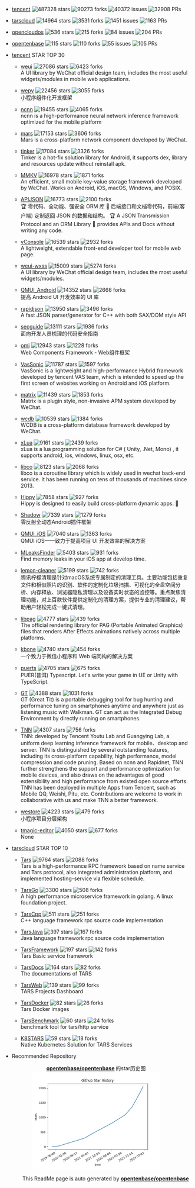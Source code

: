 
+ [tencent](https://github.com/tencent)
![487328 stars](https://img.shields.io/badge/Stars-487328-green)
![90273 forks](https://img.shields.io/badge/Forks-90273-green)
![40372 issues](https://img.shields.io/badge/Issues-40372-green)
![32908 PRs](https://img.shields.io/badge/PRs-32908-green)

+ [tarscloud](https://github.com/tarscloud)
![14964 stars](https://img.shields.io/badge/Stars-14964-green)
![3531 forks](https://img.shields.io/badge/Forks-3531-green)
![1451 issues](https://img.shields.io/badge/Issues-1451-green)
![1163 PRs](https://img.shields.io/badge/PRs-1163-green)

+ [opencloudos](https://github.com/opencloudos)
![536 stars](https://img.shields.io/badge/Stars-536-green)
![215 forks](https://img.shields.io/badge/Forks-215-green)
![84 issues](https://img.shields.io/badge/Issues-84-green)
![204 PRs](https://img.shields.io/badge/PRs-204-green)

+ [opentenbase](https://github.com/opentenbase)
![115 stars](https://img.shields.io/badge/Stars-115-green)
![110 forks](https://img.shields.io/badge/Forks-110-green)
![55 issues](https://img.shields.io/badge/Issues-55-green)
![105 PRs](https://img.shields.io/badge/PRs-105-green)



+ [tencent](https://github.com/tencent) STAR TOP 30
    
    + [weui](https://github.com/tencent/weui) 
    ![27086 stars](https://img.shields.io/badge/Stars-27086-green)
    ![6423 forks](https://img.shields.io/badge/Forks-6423-green)  
    A UI library by WeChat official design team, includes the most useful widgets/modules in mobile web applications.
    
    + [wepy](https://github.com/tencent/wepy) 
    ![22456 stars](https://img.shields.io/badge/Stars-22456-green)
    ![3055 forks](https://img.shields.io/badge/Forks-3055-green)  
    小程序组件化开发框架
    
    + [ncnn](https://github.com/tencent/ncnn) 
    ![19455 stars](https://img.shields.io/badge/Stars-19455-green)
    ![4065 forks](https://img.shields.io/badge/Forks-4065-green)  
    ncnn is a high-performance neural network inference framework optimized for the mobile platform
    
    + [mars](https://github.com/tencent/mars) 
    ![17153 stars](https://img.shields.io/badge/Stars-17153-green)
    ![3606 forks](https://img.shields.io/badge/Forks-3606-green)  
    Mars is a cross-platform network component  developed by WeChat.
    
    + [tinker](https://github.com/tencent/tinker) 
    ![17084 stars](https://img.shields.io/badge/Stars-17084-green)
    ![3326 forks](https://img.shields.io/badge/Forks-3326-green)  
    Tinker is a hot-fix solution library for Android, it supports dex, library and resources update without reinstall apk.
    
    + [MMKV](https://github.com/tencent/MMKV) 
    ![16978 stars](https://img.shields.io/badge/Stars-16978-green)
    ![1871 forks](https://img.shields.io/badge/Forks-1871-green)  
    An efficient, small mobile key-value storage framework developed by WeChat. Works on Android, iOS, macOS, Windows, and POSIX.
    
    + [APIJSON](https://github.com/tencent/APIJSON) 
    ![16773 stars](https://img.shields.io/badge/Stars-16773-green)
    ![2100 forks](https://img.shields.io/badge/Forks-2100-green)  
    🏆 零代码、全功能、强安全 ORM 库 🚀 后端接口和文档零代码，前端(客户端) 定制返回 JSON 的数据和结构。 🏆 A JSON Transmission Protocol and an ORM Library 🚀  provides APIs and Docs without writing any code.
    
    + [vConsole](https://github.com/tencent/vConsole) 
    ![16539 stars](https://img.shields.io/badge/Stars-16539-green)
    ![2932 forks](https://img.shields.io/badge/Forks-2932-green)  
    A lightweight, extendable front-end developer tool for mobile web page.
    
    + [weui-wxss](https://github.com/tencent/weui-wxss) 
    ![15009 stars](https://img.shields.io/badge/Stars-15009-green)
    ![5274 forks](https://img.shields.io/badge/Forks-5274-green)  
    A UI library by WeChat official design team, includes the most useful widgets/modules.
    
    + [QMUI_Android](https://github.com/tencent/QMUI_Android) 
    ![14352 stars](https://img.shields.io/badge/Stars-14352-green)
    ![2666 forks](https://img.shields.io/badge/Forks-2666-green)  
    提高 Android UI 开发效率的 UI 库
    
    + [rapidjson](https://github.com/tencent/rapidjson) 
    ![13950 stars](https://img.shields.io/badge/Stars-13950-green)
    ![3496 forks](https://img.shields.io/badge/Forks-3496-green)  
    A fast JSON parser/generator for C++ with both SAX/DOM style API
    
    + [secguide](https://github.com/tencent/secguide) 
    ![13111 stars](https://img.shields.io/badge/Stars-13111-green)
    ![1936 forks](https://img.shields.io/badge/Forks-1936-green)  
    面向开发人员梳理的代码安全指南
    
    + [omi](https://github.com/tencent/omi) 
    ![12943 stars](https://img.shields.io/badge/Stars-12943-green)
    ![1228 forks](https://img.shields.io/badge/Forks-1228-green)  
    Web Components Framework - Web组件框架
    
    + [VasSonic](https://github.com/tencent/VasSonic) 
    ![11787 stars](https://img.shields.io/badge/Stars-11787-green)
    ![1597 forks](https://img.shields.io/badge/Forks-1597-green)  
    VasSonic is a lightweight and high-performance Hybrid framework developed by tencent VAS team, which is intended to speed up the first screen of websites working on Android and iOS platform. 
    
    + [matrix](https://github.com/tencent/matrix) 
    ![11439 stars](https://img.shields.io/badge/Stars-11439-green)
    ![1853 forks](https://img.shields.io/badge/Forks-1853-green)  
    Matrix is a plugin style, non-invasive APM system developed by WeChat.
    
    + [wcdb](https://github.com/tencent/wcdb) 
    ![10539 stars](https://img.shields.io/badge/Stars-10539-green)
    ![1384 forks](https://img.shields.io/badge/Forks-1384-green)  
    WCDB is a cross-platform database framework developed by WeChat.
    
    + [xLua](https://github.com/tencent/xLua) 
    ![9161 stars](https://img.shields.io/badge/Stars-9161-green)
    ![2439 forks](https://img.shields.io/badge/Forks-2439-green)  
    xLua is a lua programming solution for  C# ( Unity, .Net, Mono) , it supports android, ios, windows, linux, osx, etc.
    
    + [libco](https://github.com/tencent/libco) 
    ![8123 stars](https://img.shields.io/badge/Stars-8123-green)
    ![2068 forks](https://img.shields.io/badge/Forks-2068-green)  
    libco is a coroutine library which is widely used in wechat  back-end service. It has been running on tens of thousands of machines since 2013.
    
    + [Hippy](https://github.com/tencent/Hippy) 
    ![7858 stars](https://img.shields.io/badge/Stars-7858-green)
    ![927 forks](https://img.shields.io/badge/Forks-927-green)  
    Hippy is designed to easily build cross-platform dynamic apps. 👏
    
    + [Shadow](https://github.com/tencent/Shadow) 
    ![7339 stars](https://img.shields.io/badge/Stars-7339-green)
    ![1279 forks](https://img.shields.io/badge/Forks-1279-green)  
    零反射全动态Android插件框架
    
    + [QMUI_iOS](https://github.com/tencent/QMUI_iOS) 
    ![7040 stars](https://img.shields.io/badge/Stars-7040-green)
    ![1363 forks](https://img.shields.io/badge/Forks-1363-green)  
    QMUI iOS——致力于提高项目 UI 开发效率的解决方案
    
    + [MLeaksFinder](https://github.com/tencent/MLeaksFinder) 
    ![5403 stars](https://img.shields.io/badge/Stars-5403-green)
    ![931 forks](https://img.shields.io/badge/Forks-931-green)  
    Find memory leaks in your iOS app at develop time.
    
    + [lemon-cleaner](https://github.com/tencent/lemon-cleaner) 
    ![5199 stars](https://img.shields.io/badge/Stars-5199-green)
    ![742 forks](https://img.shields.io/badge/Forks-742-green)  
    腾讯柠檬清理是针对macOS系统专属制定的清理工具。主要功能包括重复文件和相似照片的识别、软件的定制化垃圾扫描、可视化的全盘空间分析、内存释放、浏览器隐私清理以及设备实时状态的监控等。重点聚焦清理功能，对上百款软件提供定制化的清理方案，提供专业的清理建议，帮助用户轻松完成一键式清理。
    
    + [libpag](https://github.com/tencent/libpag) 
    ![4777 stars](https://img.shields.io/badge/Stars-4777-green)
    ![439 forks](https://img.shields.io/badge/Forks-439-green)  
    The official rendering library for PAG (Portable Animated Graphics) files that renders After Effects animations natively across multiple platforms.
    
    + [kbone](https://github.com/tencent/kbone) 
    ![4740 stars](https://img.shields.io/badge/Stars-4740-green)
    ![454 forks](https://img.shields.io/badge/Forks-454-green)  
    一个致力于微信小程序和 Web 端同构的解决方案
    
    + [puerts](https://github.com/tencent/puerts) 
    ![4705 stars](https://img.shields.io/badge/Stars-4705-green)
    ![675 forks](https://img.shields.io/badge/Forks-675-green)  
    PUER(普洱) Typescript. Let's write your game in UE or Unity with TypeScript.
    
    + [GT](https://github.com/tencent/GT) 
    ![4388 stars](https://img.shields.io/badge/Stars-4388-green)
    ![1031 forks](https://img.shields.io/badge/Forks-1031-green)  
    GT (Great Tit) is a portable debugging tool for bug hunting and performance tuning on smartphones anytime and anywhere just as listening music with Walkman. GT can act as the Integrated Debug Environment by directly running on smartphones.
    
    + [TNN](https://github.com/tencent/TNN) 
    ![4307 stars](https://img.shields.io/badge/Stars-4307-green)
    ![756 forks](https://img.shields.io/badge/Forks-756-green)  
    TNN: developed by Tencent Youtu Lab and Guangying Lab, a uniform deep learning inference framework for mobile、desktop and server. TNN is distinguished by several outstanding features, including its cross-platform capability, high performance, model compression and code pruning. Based on ncnn and Rapidnet, TNN further strengthens the support and performance optimization for mobile devices, and also draws on the advantages of good extensibility and high performance from existed open source efforts. TNN has been deployed in multiple Apps from Tencent, such as Mobile QQ, Weishi, Pitu, etc. Contributions are welcome to work in collaborative with us and make TNN a better framework. 
    
    + [westore](https://github.com/tencent/westore) 
    ![4223 stars](https://img.shields.io/badge/Stars-4223-green)
    ![479 forks](https://img.shields.io/badge/Forks-479-green)  
    小程序项目分层架构
    
    + [tmagic-editor](https://github.com/tencent/tmagic-editor) 
    ![4050 stars](https://img.shields.io/badge/Stars-4050-green)
    ![677 forks](https://img.shields.io/badge/Forks-677-green)  
    None
    

+ [tarscloud](https://github.com/tarscloud) STAR TOP 10
    
    + [Tars](https://github.com/tarscloud/Tars) 
    ![9764 stars](https://img.shields.io/badge/Stars-9764-green)
    ![2088 forks](https://img.shields.io/badge/Forks-2088-green)  
    Tars is a high-performance RPC framework based on name service and Tars protocol, also integrated administration platform, and implemented hosting-service via flexible schedule.
    
    + [TarsGo](https://github.com/tarscloud/TarsGo) 
    ![3300 stars](https://img.shields.io/badge/Stars-3300-green)
    ![508 forks](https://img.shields.io/badge/Forks-508-green)  
    A  high performance microservice  framework  in golang. A linux foundation project.
    
    + [TarsCpp](https://github.com/tarscloud/TarsCpp) 
    ![511 stars](https://img.shields.io/badge/Stars-511-green)
    ![251 forks](https://img.shields.io/badge/Forks-251-green)  
    C++ language framework rpc source code implementation
    
    + [TarsJava](https://github.com/tarscloud/TarsJava) 
    ![397 stars](https://img.shields.io/badge/Stars-397-green)
    ![167 forks](https://img.shields.io/badge/Forks-167-green)  
    Java language framework rpc source code implementation
    
    + [TarsFramework](https://github.com/tarscloud/TarsFramework) 
    ![197 stars](https://img.shields.io/badge/Stars-197-green)
    ![142 forks](https://img.shields.io/badge/Forks-142-green)  
    Tars Basic service framework
    
    + [TarsDocs](https://github.com/tarscloud/TarsDocs) 
    ![164 stars](https://img.shields.io/badge/Stars-164-green)
    ![82 forks](https://img.shields.io/badge/Forks-82-green)  
    The documentations of TARS
    
    + [TarsWeb](https://github.com/tarscloud/TarsWeb) 
    ![139 stars](https://img.shields.io/badge/Stars-139-green)
    ![99 forks](https://img.shields.io/badge/Forks-99-green)  
    TARS Projects Dashboard
    
    + [TarsDocker](https://github.com/tarscloud/TarsDocker) 
    ![82 stars](https://img.shields.io/badge/Stars-82-green)
    ![26 forks](https://img.shields.io/badge/Forks-26-green)  
    Tars Docker  images
    
    + [TarsBenchmark](https://github.com/tarscloud/TarsBenchmark) 
    ![60 stars](https://img.shields.io/badge/Stars-60-green)
    ![24 forks](https://img.shields.io/badge/Forks-24-green)  
    benchmark tool for tars/http service
    
    + [K8STARS](https://github.com/tarscloud/K8STARS) 
    ![59 stars](https://img.shields.io/badge/Stars-59-green)
    ![18 forks](https://img.shields.io/badge/Forks-18-green)  
    Native Kubernetes  Solution for TARS Services
    


+ Recommended Repository  
<p align="center">
      <strong>
        <a href="https://github.com/opentenbase/opentenbase" target="_blank">opentenbase/opentenbase</a>
      </strong>  的star历史图
  <br>
  <img src="https://raw.githubusercontent.com/ButterAndButterfly/GithubTools/master/data/stars_history.jpg" width="350px"></img>    
</p>

<p align="right">
      This ReadMe page is auto generated by 
      <strong>
        <a href="https://github.com/opentenbase/opentenbase" target="_blank">opentenbase/opentenbase</a><br>
      </strong>   
</p>